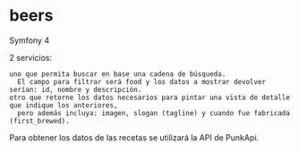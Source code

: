 # beers

Symfony 4

2 servicios:

    uno que permita buscar en base una cadena de búsqueda. 
      El campo para filtrar será food y los datos a mostrar devolver serían: id, nombre y descripción.
    otro que retorne los datos necesarios para pintar una vista de detalle que indique los anteriores, 
      pero además incluya: imagen, slogan (tagline) y cuando fue fabricada (first_brewed).

Para obtener los datos de las recetas se utilizará la API de PunkApi.
